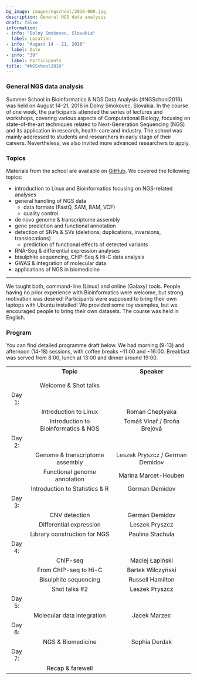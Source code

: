 ```yaml
---
bg_image: images/ngschool/2016-000.jpg
description: General NGS data analysis
draft: false
information:
- info: "Dolný Smokovec, Slovakia"
  label: Location
- info: "August 14 - 21, 2016"
  label: Date
- info: "30"
  label: Participants
title: "#NGSchool2016"
---
```


### General NGS data analysis

Summer School in Bioinformatics & NGS Data Analysis (#NGSchool2016) was held on August 14-21, 2016 in Dolný Smokovec, Slovakia. 
In the course of one week, the participants attended the series of lectures and workshops, covering various aspects of Computational Biology, 
focusing on state-of-the-art techniques related to Next-Generation Sequencing (NGS) and its application in research, health-care and industry. 
The school was mainly addressed to students and researchers in early stage of their careers. Nevertheless, we also invited more advanced researchers to apply. 

### Topics

Materials from the school are available on [GitHub](https://github.com/NGSchoolEU/ngs16). We covered the following topics:

* introduction to Linux and Bioinformatics focusing on NGS-related analyses  
* general handling of NGS data  
    * data formats (FastQ, SAM, BAM, VCF)  
	* quality control  
* de novo genome & transcriptome assembly  
* gene prediction and functional annotation  
* detection of SNPs & SVs (deletions, duplications, inversions, translocations)  
    * prediction of functional effects of detected variants  
* RNA-Seq & differential expression analyses  
* bisulphite sequencing, ChIP-Seq & Hi-C data analysis  
* GWAS & integration of molecular data  
* applications of NGS in biomedicine  

***
  
We taught both, command-line (Linux) and online (Galaxy) tools. People having no prior experience with Bioinformatics were welcome, but strong motivation was desired! 
Participants were supposed to bring their own laptops with Ubuntu installed! We provided some toy examples, but we encouraged people to bring their own datasets. 
The course was held in English.

### Program

You can find detailed programme draft below. 
We had morning (9-13) and afternoon (14-18) sessions, with coffee breaks ~11:00 and ~16:00. Breakfast was served from 8:00, lunch at 13:00 and dinner around 19:00.   

|                  |                                           |                                 |
|:----------------:|:-----------------------------------------:|:-------------------------------:|
|                  | __Topic__                                 | __Speaker__                     |
|                  |                                           |                                 |
|                  |                                           |                                 |
|                  | Welcome & Shot talks                      |                                 |
| Day 1:           |                                           |                                 |
|                  | Introduction to Linux                     | Roman Cheplyaka                 |
|                  | Introduction to Bioinformatics & NGS      | Tomáš Vinař / Broňa Brejová     |
| Day 2:           |                                           |                                 |
|                  | Genome & transcriptome assembly           | Leszek Pryszcz / German Demidov |
|                  | Functional genome annotation              | Marina Marcet-Houben            |
|                  | Introduction to Statistics & R            | German Demidov                  |
| Day 3:           |                                           |                                 |
|                  | CNV detection                             | German Demidov                  |
|                  | Differential expression                   | Leszek Pryszcz                  |
|                  | Library construction for NGS              | Paulina Stachula                |
| Day 4:           |                                           |                                 |
|                  | ChIP-seq                                  | Maciej Łapiński                 |
|                  | From ChIP-seq to Hi-C                     | Bartek Wilczyński               |
|                  | Bisulphite sequencing                     | Russell Hamilton                |
|                  | Shot talks #2                             | Leszek Pryszcz                  |
| Day 5:           |                                           |                                 |
|                  | Molecular data integration                | Jacek Marzec                    |
| Day 6:           |                                           |                                 |
|                  | NGS & Biomedicine                         | Sophia Derdak                   |
| Day 7:           |                                           |                                 |
|                  | Recap & farewell                          |                                 |


